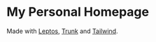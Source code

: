 # My Personal Homepage

Made with [Leptos](https://github.com/leptos-rs/leptos),
[Trunk](https://github.com/trunk-rs/trunk) and [Tailwind](https://github.com/tailwindlabs/tailwindcss).
